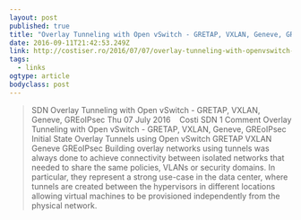 ```yaml
---
layout: post 
published: true 
title: "Overlay Tunneling with Open vSwitch - GRETAP, VXLAN, Geneve, GREoIPsec - CostiSer.Ro" 
date: 2016-09-11T21:42:53.249Z 
link: http://costiser.ro/2016/07/07/overlay-tunneling-with-openvswitch-gre-vxlan-geneve-greoipsec/#.V9UZnJOLR-h 
tags:
  - links
ogtype: article 
bodyclass: post 
---
```


>  SDN Overlay Tunneling with Open vSwitch - GRETAP, VXLAN, Geneve, GREoIPsec
 Thu 07 July 2016     Costi
 SDN
1 Comment
Overlay Tunneling with Open vSwitch - GRETAP, VXLAN, Geneve, GREoIPsec
Initial State
Overlay Tunnels using Open vSwitch
GRETAP
VXLAN
Geneve
GREoIPsec
Building overlay networks using tunnels was always done to achieve connectivity between isolated networks that needed to share the same policies, VLANs or security domains. In particular, they represent a strong use-case in the data center, where tunnels are created between the hypervisors in different locations allowing virtual machines to be provisioned independently from the physical network.